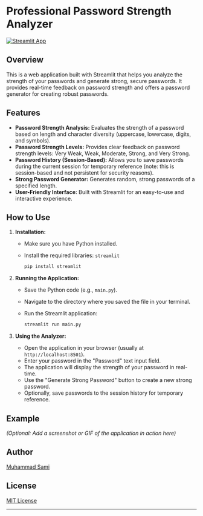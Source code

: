 # Professional Password Strength Analyzer

[![Streamlit App](https://static.streamlit.io/badges/streamlit_badge_black_white.svg)]([https://share.streamlit.io/your-streamlit-username/your-repo-name](https://password--strength.streamlit.app/))

## Overview

This is a web application built with Streamlit that helps you analyze the strength of your passwords and generate strong, secure passwords. It provides real-time feedback on password strength and offers a password generator for creating robust passwords.

## Features

- **Password Strength Analysis:** Evaluates the strength of a password based on length and character diversity (uppercase, lowercase, digits, and symbols).
- **Password Strength Levels:** Provides clear feedback on password strength levels: Very Weak, Weak, Moderate, Strong, and Very Strong.
- **Password History (Session-Based):** Allows you to save passwords during the current session for temporary reference (note: this is session-based and not persistent for security reasons).
- **Strong Password Generator:** Generates random, strong passwords of a specified length.
- **User-Friendly Interface:** Built with Streamlit for an easy-to-use and interactive experience.

## How to Use

1. **Installation:**
   - Make sure you have Python installed.
   - Install the required libraries: `streamlit`

     ```bash
     pip install streamlit
     ```

2. **Running the Application:**
   - Save the Python code (e.g., `main.py`).
   - Navigate to the directory where you saved the file in your terminal.
   - Run the Streamlit application:

     ```bash
     streamlit run main.py
     ```

3. **Using the Analyzer:**
   - Open the application in your browser (usually at `http://localhost:8501`).
   - Enter your password in the "Password" text input field.
   - The application will display the strength of your password in real-time.
   - Use the "Generate Strong Password" button to create a new strong password.
   - Optionally, save passwords to the session history for temporary reference.

## Example

*(Optional: Add a screenshot or GIF of the application in action here)*

## Author

[Muhammad Sami](https://www.linkedin.com/in/muhammad-sami-3aa6102b8/)

## License

[MIT License](LICENSE)

---



